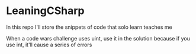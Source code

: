 # LeaningCSharp

In this repo I'll store the snippets of code that solo learn teaches me

When a code wars challenge uses uint, use it in the solution because if you use int, it'll cause a series of errors
 
